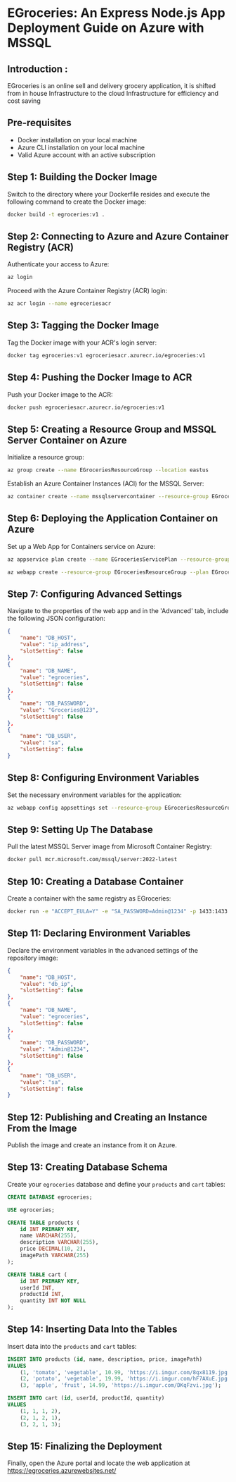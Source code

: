 # EGroceries: An Express Node.js App Deployment Guide on Azure with MSSQL
## Introduction : 
EGroceries is an online sell and delivery grocery application, it is shifted from in house Infrastructure to the cloud Infrastructure for efficiency and cost saving

## Pre-requisites

- Docker installation on your local machine
- Azure CLI installation on your local machine
- Valid Azure account with an active subscription

## Step 1: Building the Docker Image

Switch to the directory where your Dockerfile resides and execute the following command to create the Docker image:

```bash
docker build -t egroceries:v1 .
```

## Step 2: Connecting to Azure and Azure Container Registry (ACR)

Authenticate your access to Azure:

```bash
az login
```

Proceed with the Azure Container Registry (ACR) login:

```bash
az acr login --name egroceriesacr
```

## Step 3: Tagging the Docker Image

Tag the Docker image with your ACR's login server:

```bash
docker tag egroceries:v1 egroceriesacr.azurecr.io/egroceries:v1
```

## Step 4: Pushing the Docker Image to ACR

Push your Docker image to the ACR:

```bash
docker push egroceriesacr.azurecr.io/egroceries:v1
```

## Step 5: Creating a Resource Group and MSSQL Server Container on Azure

Initialize a resource group:

```bash
az group create --name EGroceriesResourceGroup --location eastus
```

Establish an Azure Container Instances (ACI) for the MSSQL Server:

```bash
az container create --name mssqlservercontainer --resource-group EGroceriesRG --image mcr.microsoft.com/mssql/server:2022-latest --ip-address Public --ports 1433 --cpu 2 --memory 4 --environment-variables ACCEPT_EULA=Y SA_PASSWORD=Groceries@123
```

## Step 6: Deploying the Application Container on Azure

Set up a Web App for Containers service on Azure:

```bash
az appservice plan create --name EGroceriesServicePlan --resource-group EGroceriesResourceGroup --sku B1 --is-linux

az webapp create --resource-group EGroceriesResourceGroup --plan EGroceriesServicePlan --name egroceriesapp --deployment-container-image-name egroceriesacr.azurecr.io/egroceries:v1
```

## Step 7: Configuring Advanced Settings 

Navigate to the properties of the web app and in the 'Advanced' tab, include the following JSON configuration:

```json
{
    "name": "DB_HOST",
    "value": "ip_address",
    "slotSetting": false
},
{
    "name": "DB_NAME",
    "value": "egroceries",
    "slotSetting": false
},
{
    "name": "DB_PASSWORD",
    "value": "Groceries@123",
    "slotSetting": false
},
{
    "name": "DB_USER",
    "value": "sa",
    "slotSetting": false
}
```

## Step 8: Configuring Environment Variables

Set the necessary environment variables for the application:

```bash
az webapp config appsettings set --resource-group EGroceriesResourceGroup --name egroceriesapp --settings DB_HOST=ip_address DB_NAME=egroceries DB_PASSWORD=Admin@1234 DB_USER=sa
```

## Step 9: Setting Up The Database

Pull the latest MSSQL Server image from Microsoft Container Registry:

```bash
docker pull mcr.microsoft.com/mssql/server:2022-latest
```

## Step 10: Creating a Database Container

Create a container with the same registry as EGroceries:

```bash
docker run -e "ACCEPT_EULA=Y" -e "SA_PASSWORD=Admin@1234" -p 1433:1433 --name mssqlserver -d mcr.microsoft.com/mssql/server:2022-latest
```

## Step 11: Declaring Environment Variables

Declare the environment variables in the advanced settings of the repository image:

```json
{
    "name": "DB_HOST",
    "value": "db_ip",
    "slotSetting": false
}, 
{
    "name": "DB_NAME",
    "value": "egroceries",
    "slotSetting": false
}, 
{
    "name": "DB_PASSWORD",
    "value": "Admin@1234",
    "slotSetting": false
}, 
{
    "name": "DB_USER",
    "value": "sa",
    "slotSetting": false
}
```

## Step 12: Publishing and Creating an Instance From the Image

Publish the image and create an instance from it on Azure. 

## Step 13: Creating Database Schema

Create your `egroceries` database and define your `products` and `cart` tables:

```sql
CREATE DATABASE egroceries;

USE egroceries;

CREATE TABLE products (
    id INT PRIMARY KEY,
    name VARCHAR(255),
    description VARCHAR(255),
    price DECIMAL(10, 2),
    imagePath VARCHAR(255)
);

CREATE TABLE cart (
    id INT PRIMARY KEY,
    userId INT,
    productId INT,
    quantity INT NOT NULL
);
```

## Step 14: Inserting Data Into the Tables

Insert data into the `products` and `cart` tables:

```sql
INSERT INTO products (id, name, description, price, imagePath)
VALUES
    (1, 'tomato', 'vegetable', 10.99, 'https://i.imgur.com/8qx8119.jpg'),
    (2, 'potato', 'vegetable', 19.99, 'https://i.imgur.com/hF7AXuE.jpg'),
    (3, 'apple', 'fruit', 14.99, 'https://i.imgur.com/DKqFzvi.jpg');

INSERT INTO cart (id, userId, productId, quantity)
VALUES
    (1, 1, 1, 2),
    (2, 1, 2, 1),
    (3, 2, 1, 3);
```

## Step 15: Finalizing the Deployment

Finally, open the Azure portal and locate the web application at https://egroceries.azurewebsites.net/

